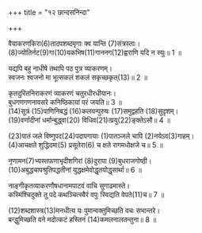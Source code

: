 +++
title = "१२ छान्दसनिन्दा"

+++
  
वैयाकरणकिरा(6)तादपशब्दमृगाः क्व यान्ति (7)संत्रस्ताः।  
(8)ज्योतिर्नट(9)गा(10)यकभिष(11)गाननग(12)ह्वराणि यदि न स्युः॥ 1 ॥  
  
[^6]: भिल्लः.

[^7]: भीताः.

[^8]: गणकाः.

[^9]: नाट्यकाराः.

[^10]: जाराः.

[^11]: वैद्याः.

[^12]: गुहाः.

यद्यपि बहु नाधीषे तथापि पठ पुत्र व्याकरणम्।  
स्वजनः श्वजनो मा भूत्सकलं शकलं सकृच्छकृत्(13)॥ 2 ॥  
  
[^13]: विष्ठा.

कृतदुरितनिराकरणं व्याकरणं चतुरधीरधीयानः।  
बुधगणगणनावसरे कनिष्ठिकायां परं जयति॥ 3 ॥  
(14)सूत्रं (15)पाणिनिबद्धं (16)कलयन्पुरुषः (17)समुद्वहति (18)सुदृशम्।  
(19)वर्णादीनां धर्मान्बुद्ध्वा(20) विधिव(21)त्प्रयु(22)ङ्क्तेऽसौ॥ 4 ॥  
  
[^14]: व्याकरणसूत्रम्; [पक्षे] कङ्कणम्.

[^15]: पाणिनिना बद्धं चरितम्; [पक्षे] पाणौ हस्ते निबद्धम्. विवाहकाले सूत्रनिर्मिते कङ्कणे वधूवरयोर्हस्तयोर्बध्नन्तीति प्रसिद्धिः.

[^16]: अर्थज्ञानपूर्वकं विचारयन्; [पक्षे] धारयन्.

[^17]: सम्यग्धारयति; [पक्षे] सम्यगुद्वहति. पाणिग्रहणपूर्वकं स्वीकरोतीत्यर्थः.

[^18]: शोभनां दृष्टिम्. शुद्धाशुद्धविवेचनशक्तिमित्यर्थः; [पक्षे] शोभना दृग्यस्या एतादृशीं स्त्रियम्.

[^19]: अकारप्रभृतिवर्णादीनाम्; [पक्षे] ब्राह्मणवर्णादीनाम्.

[^20]: ज्ञात्वा.

[^21]: यथाशास्त्रम्.

[^22]: प्रयोगं करोति; [पक्षे] योजयति.

(23)पातं जले विष्णुपद(24)पदापगायाः (1)पातञ्जले चापि (2)नयेऽव(3)गाहम्।  
(4)आचक्षते शुद्धिदमा(5) प्रसूतेरा(6) च क्षते रागमधोक्षजे च॥ 5 ॥  
  
[^23]: पतनम्.

[^24]: गङ्गायाः.

[^1]: पतञ्जलिनिर्मिते.

[^2]: व्याकरणशास्त्रे.

[^3]: मज्जनम्; [पक्षे] अभ्यासम्.

[^4]: वदन्ति.

[^5]: जननादारभ्य.

[^6]: मरणान्तं च.

नृणामन(7)भ्यस्तफणाभृदीशगिरां (8)दुरापा (9)बुधराजगोष्ठी।  
(10)अबुद्धचापश्रुतिपद्धतीनां युद्धक्षमेवोद्धृतयोद्धृसार्था॥ 6 ॥  
  
[^7]: अनधीतमहाभाष्याणाम्.

[^8]: दुष्प्रापा.

[^9]: पण्डितराजसभा.

[^10]: अज्ञातधनुर्वेदमार्गाणाम्.

नाङ्गीकृतव्याकरणौषधानामपाटवं वाचि सुगाढमास्ते।  
कस्मिंश्चिदुक्ते तु पदे कथञ्चित्स्वैरं वपुः स्विद्यति वेपते(11)च॥ 7 ॥  
  
[^11]: कम्पते.

(12)शब्दशास्त्र(13)मनधीत्य यः पुमान्वक्तुमिच्छति वचः सभान्तरे।  
बन्द्धुमिच्छति वने मदोत्कटं हस्तिनं (14)कमलनालतन्तुना॥ 8 ॥  
  
[^12]: व्याकरणम्.

[^13]: अध्ययनमकृत्वा.

[^14]: बिसतन्तुना.
